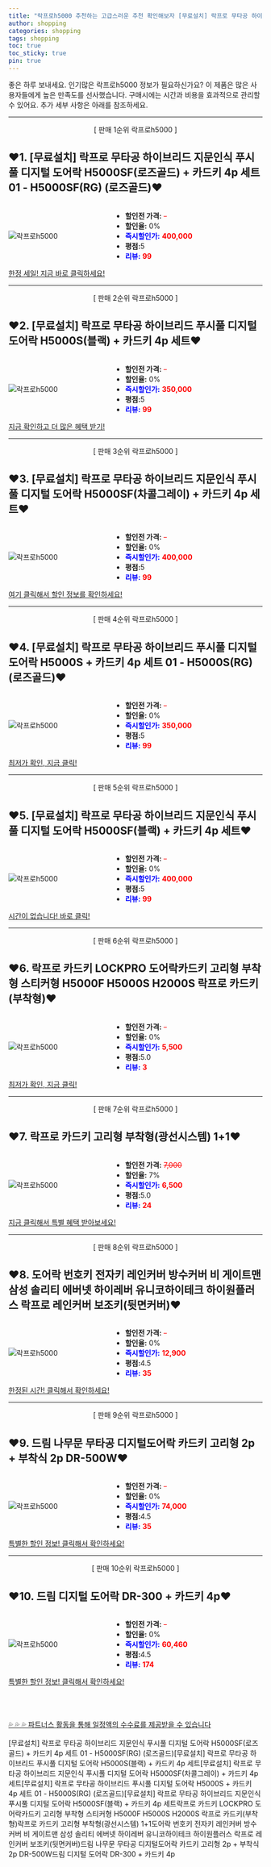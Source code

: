 ```yaml
---
title: "락프로h5000 추천하는 고급스러운 추천 확인해보자 [무료설치] 락프로 무타공 하이브리드 지문인식"
author: shopping
categories: shopping
tags: shopping
toc: true
toc_sticky: true
pin: true
---
```

좋은 하루 보내세요. 인기많은 락프로h5000 정보가 필요하신가요?  이 제품은 많은 사용자들에게 높은 만족도를 선사했습니다. 구매시에는 시간과 비용을 효과적으로 관리할 수 있어요. 추가 세부 사항은 아래를 참조하세요.

---
<p class="toplist" style="margin: 0 auto; display: block; width: fit-content;">[ 판매 1순위 락프로h5000 ]</p>

<h2><strong>❤️1. [무료설치] 락프로 무타공 하이브리드 지문인식 푸시풀 디지털 도어락 H5000SF(로즈골드) + 카드키 4p 세트 01 - H5000SF(RG) (로즈골드)❤️</strong></h2>

<div style="display: flex; align-items: center;">
    <div style="flex: 0.4;">
        <img src="https://thumbnail9.coupangcdn.com/thumbnails/remote/230x230ex/image/vendor_inventory/d0e1/e027ebdc06e8711c6472a5acdcb31ba387894b351fae231d7df434237749.jpeg" alt="락프로h5000" style="max-width: 100%;">
    </div>
    <div style="flex: 0.6; margin-left: 10px;">
        <ul>
            <li><strong>할인전 가격:</strong> <del style="color: red;">-</del></li>
            <li><strong>할인율:</strong> 0%</li>
            <li><span style='color:blue'><strong>즉시할인가:</strong></span> <span style='color:red'><strong>400,000</strong></span></li>
            <li><strong>평점:</strong>5</li>
            <li><span style='color:blue'><strong>리뷰:</strong></span> <span style='color:red'><strong>99</strong></span></li>
        </ul>
    </div>
</div>
<div class="center">
    <a href="https://William4Davisa.github.io?lptag=AF9450613&subid=githubio&pageKey=7953174395&traceid=V0-153&itemId=21962449144&vendorItemId=89010200216" class="myButton">
        한정 세일! 지금 바로 클릭하세요!
    </a>
</div>


---
<p class="toplist" style="margin: 0 auto; display: block; width: fit-content;">[ 판매 2순위 락프로h5000 ]</p>

<h2><strong>❤️2. [무료설치] 락프로 무타공 하이브리드 푸시풀 디지털 도어락 H5000S(블랙) + 카드키 4p 세트❤️</strong></h2>

<div style="display: flex; align-items: center;">
    <div style="flex: 0.4;">
        <img src="https://thumbnail7.coupangcdn.com/thumbnails/remote/230x230ex/image/vendor_inventory/e07c/7bdc0965af186f808fce6197d57832073c35dea6c1b9662e46ffb28d80c6.jpg" alt="락프로h5000" style="max-width: 100%;">
    </div>
    <div style="flex: 0.6; margin-left: 10px;">
        <ul>
            <li><strong>할인전 가격:</strong> <del style="color: red;">-</del></li>
            <li><strong>할인율:</strong> 0%</li>
            <li><span style='color:blue'><strong>즉시할인가:</strong></span> <span style='color:red'><strong>350,000</strong></span></li>
            <li><strong>평점:</strong>5</li>
            <li><span style='color:blue'><strong>리뷰:</strong></span> <span style='color:red'><strong>99</strong></span></li>
        </ul>
    </div>
</div>
<div class="center">
    <a href="https://William4Davisa.github.io?lptag=AF9450613&subid=githubio&pageKey=7955784671&traceid=V0-153&itemId=21980407257&vendorItemId=89028062059" class="myButton">
        지금 확인하고 더 많은 혜택 받기!
    </a>
</div>


---
<p class="toplist" style="margin: 0 auto; display: block; width: fit-content;">[ 판매 3순위 락프로h5000 ]</p>

<h2><strong>❤️3. [무료설치] 락프로 무타공 하이브리드 지문인식 푸시풀 디지털 도어락 H5000SF(차콜그레이) + 카드키 4p 세트❤️</strong></h2>

<div style="display: flex; align-items: center;">
    <div style="flex: 0.4;">
        <img src="https://thumbnail9.coupangcdn.com/thumbnails/remote/230x230ex/image/vendor_inventory/54ba/0cb701e6eb0bda6dfeea33a764680632f271a9067c2a01fe13decf5b3c84.jpg" alt="락프로h5000" style="max-width: 100%;">
    </div>
    <div style="flex: 0.6; margin-left: 10px;">
        <ul>
            <li><strong>할인전 가격:</strong> <del style="color: red;">-</del></li>
            <li><strong>할인율:</strong> 0%</li>
            <li><span style='color:blue'><strong>즉시할인가:</strong></span> <span style='color:red'><strong>400,000</strong></span></li>
            <li><strong>평점:</strong>5</li>
            <li><span style='color:blue'><strong>리뷰:</strong></span> <span style='color:red'><strong>99</strong></span></li>
        </ul>
    </div>
</div>
<div class="center">
    <a href="https://William4Davisa.github.io?lptag=AF9450613&subid=githubio&pageKey=7955813813&traceid=V0-153&itemId=21980525271&vendorItemId=89028177970" class="myButton">
        여기 클릭해서 할인 정보를 확인하세요!
    </a>
</div>


---
<p class="toplist" style="margin: 0 auto; display: block; width: fit-content;">[ 판매 4순위 락프로h5000 ]</p>

<h2><strong>❤️4. [무료설치] 락프로 무타공 하이브리드 푸시풀 디지털 도어락 H5000S + 카드키 4p 세트 01 - H5000S(RG) (로즈골드)❤️</strong></h2>

<div style="display: flex; align-items: center;">
    <div style="flex: 0.4;">
        <img src="https://thumbnail9.coupangcdn.com/thumbnails/remote/230x230ex/image/vendor_inventory/0850/4e9610a3ab0c2ed5ab32161e65c85df866a69d204bc47d1277a345bc697d.jpeg" alt="락프로h5000" style="max-width: 100%;">
    </div>
    <div style="flex: 0.6; margin-left: 10px;">
        <ul>
            <li><strong>할인전 가격:</strong> <del style="color: red;">-</del></li>
            <li><strong>할인율:</strong> 0%</li>
            <li><span style='color:blue'><strong>즉시할인가:</strong></span> <span style='color:red'><strong>350,000</strong></span></li>
            <li><strong>평점:</strong>5</li>
            <li><span style='color:blue'><strong>리뷰:</strong></span> <span style='color:red'><strong>99</strong></span></li>
        </ul>
    </div>
</div>
<div class="center">
    <a href="https://William4Davisa.github.io?lptag=AF9450613&subid=githubio&pageKey=7953125171&traceid=V0-153&itemId=21962223822&vendorItemId=89009976761" class="myButton">
        최저가 확인, 지금 클릭!
    </a>
</div>


---
<p class="toplist" style="margin: 0 auto; display: block; width: fit-content;">[ 판매 5순위 락프로h5000 ]</p>

<h2><strong>❤️5. [무료설치] 락프로 무타공 하이브리드 지문인식 푸시풀 디지털 도어락 H5000SF(블랙) + 카드키 4p 세트❤️</strong></h2>

<div style="display: flex; align-items: center;">
    <div style="flex: 0.4;">
        <img src="https://thumbnail9.coupangcdn.com/thumbnails/remote/230x230ex/image/vendor_inventory/6e78/6b5a9d7233e2e0e928cd2830d9be279c76feb2bbd5829ac326a7b8eab71b.jpg" alt="락프로h5000" style="max-width: 100%;">
    </div>
    <div style="flex: 0.6; margin-left: 10px;">
        <ul>
            <li><strong>할인전 가격:</strong> <del style="color: red;">-</del></li>
            <li><strong>할인율:</strong> 0%</li>
            <li><span style='color:blue'><strong>즉시할인가:</strong></span> <span style='color:red'><strong>400,000</strong></span></li>
            <li><strong>평점:</strong>5</li>
            <li><span style='color:blue'><strong>리뷰:</strong></span> <span style='color:red'><strong>99</strong></span></li>
        </ul>
    </div>
</div>
<div class="center">
    <a href="https://William4Davisa.github.io?lptag=AF9450613&subid=githubio&pageKey=7955820304&traceid=V0-153&itemId=21980557873&vendorItemId=89028209555" class="myButton">
        시간이 없습니다! 바로 클릭!
    </a>
</div>


---
<p class="toplist" style="margin: 0 auto; display: block; width: fit-content;">[ 판매 6순위 락프로h5000 ]</p>

<h2><strong>❤️6. 락프로 카드키 LOCKPRO 도어락카드키 고리형 부착형 스티커형 H5000F H5000S H2000S 락프로 카드키(부착형)❤️</strong></h2>

<div style="display: flex; align-items: center;">
    <div style="flex: 0.4;">
        <img src="https://thumbnail6.coupangcdn.com/thumbnails/remote/230x230ex/image/vendor_inventory/2429/945a909f5e86185040adf0f5830fb1acc478661f885a5473d1c650cfb6d7.jpg" alt="락프로h5000" style="max-width: 100%;">
    </div>
    <div style="flex: 0.6; margin-left: 10px;">
        <ul>
            <li><strong>할인전 가격:</strong> <del style="color: red;">-</del></li>
            <li><strong>할인율:</strong> 0%</li>
            <li><span style='color:blue'><strong>즉시할인가:</strong></span> <span style='color:red'><strong>5,500</strong></span></li>
            <li><strong>평점:</strong>5.0</li>
            <li><span style='color:blue'><strong>리뷰:</strong></span> <span style='color:red'><strong>3</strong></span></li>
        </ul>
    </div>
</div>
<div class="center">
    <a href="https://William4Davisa.github.io?lptag=AF9450613&subid=githubio&pageKey=6150623101&traceid=V0-153&itemId=11869489635&vendorItemId=79142589240" class="myButton">
        최저가 확인, 지금 클릭!
    </a>
</div>


---
<p class="toplist" style="margin: 0 auto; display: block; width: fit-content;">[ 판매 7순위 락프로h5000 ]</p>

<h2><strong>❤️7. 락프로 카드키 고리형 부착형(광선시스템) 1+1❤️</strong></h2>

<div style="display: flex; align-items: center;">
    <div style="flex: 0.4;">
        <img src="https://thumbnail9.coupangcdn.com/thumbnails/remote/230x230ex/image/vendor_inventory/80b9/87c430fa9a211da23842964c9acecb5a75c31112400cfa40b7d867c860db.png" alt="락프로h5000" style="max-width: 100%;">
    </div>
    <div style="flex: 0.6; margin-left: 10px;">
        <ul>
            <li><strong>할인전 가격:</strong> <del style="color: red;">7,000</del></li>
            <li><strong>할인율:</strong> 7%</li>
            <li><span style='color:blue'><strong>즉시할인가:</strong></span> <span style='color:red'><strong>6,500</strong></span></li>
            <li><strong>평점:</strong>5.0</li>
            <li><span style='color:blue'><strong>리뷰:</strong></span> <span style='color:red'><strong>24</strong></span></li>
        </ul>
    </div>
</div>
<div class="center">
    <a href="https://William4Davisa.github.io?lptag=AF9450613&subid=githubio&pageKey=7600605212&traceid=V0-153&itemId=20104956960&vendorItemId=74771904970" class="myButton">
        지금 클릭해서 특별 혜택 받아보세요!
    </a>
</div>


---
<p class="toplist" style="margin: 0 auto; display: block; width: fit-content;">[ 판매 8순위 락프로h5000 ]</p>

<h2><strong>❤️8. 도어락 번호키 전자키 레인커버 방수커버 비 게이트맨 삼성 솔리티 에버넷 하이레버 유니코하이테크 하이원플러스 락프로 레인커버 보조키(뒷면커버)❤️</strong></h2>

<div style="display: flex; align-items: center;">
    <div style="flex: 0.4;">
        <img src="https://thumbnail9.coupangcdn.com/thumbnails/remote/230x230ex/image/vendor_inventory/images/2018/05/30/9/2/2ad0ebf6-946c-4a17-8477-3f49ec0a9fb2.jpg" alt="락프로h5000" style="max-width: 100%;">
    </div>
    <div style="flex: 0.6; margin-left: 10px;">
        <ul>
            <li><strong>할인전 가격:</strong> <del style="color: red;">-</del></li>
            <li><strong>할인율:</strong> 0%</li>
            <li><span style='color:blue'><strong>즉시할인가:</strong></span> <span style='color:red'><strong>12,900</strong></span></li>
            <li><strong>평점:</strong>4.5</li>
            <li><span style='color:blue'><strong>리뷰:</strong></span> <span style='color:red'><strong>35</strong></span></li>
        </ul>
    </div>
</div>
<div class="center">
    <a href="https://William4Davisa.github.io?lptag=AF9450613&subid=githubio&pageKey=96035720&traceid=V0-153&itemId=296017718&vendorItemId=3728022485" class="myButton">
        한정된 시간! 클릭해서 확인하세요!
    </a>
</div>


---
<p class="toplist" style="margin: 0 auto; display: block; width: fit-content;">[ 판매 9순위 락프로h5000 ]</p>

<h2><strong>❤️9. 드림 나무문 무타공 디지털도어락 카드키 고리형 2p + 부착식 2p DR-500W❤️</strong></h2>

<div style="display: flex; align-items: center;">
    <div style="flex: 0.4;">
        <img src="https://thumbnail8.coupangcdn.com/thumbnails/remote/230x230ex/image/retail/images/2019/09/05/19/0/8d2aa3d5-b44c-4a89-a1ee-e925f55eded9.jpg" alt="락프로h5000" style="max-width: 100%;">
    </div>
    <div style="flex: 0.6; margin-left: 10px;">
        <ul>
            <li><strong>할인전 가격:</strong> <del style="color: red;">-</del></li>
            <li><strong>할인율:</strong> 0%</li>
            <li><span style='color:blue'><strong>즉시할인가:</strong></span> <span style='color:red'><strong>74,000</strong></span></li>
            <li><strong>평점:</strong>4.5</li>
            <li><span style='color:blue'><strong>리뷰:</strong></span> <span style='color:red'><strong>35</strong></span></li>
        </ul>
    </div>
</div>
<div class="center">
    <a href="https://William4Davisa.github.io?lptag=AF9450613&subid=githubio&pageKey=297554534&traceid=V0-153&itemId=937318950&vendorItemId=5321007625" class="myButton">
        특별한 할인 정보! 클릭해서 확인하세요!
    </a>
</div>


---
<p class="toplist" style="margin: 0 auto; display: block; width: fit-content;">[ 판매 10순위 락프로h5000 ]</p>

<h2><strong>❤️10. 드림 디지털 도어락 DR-300 + 카드키 4p❤️</strong></h2>

<div style="display: flex; align-items: center;">
    <div style="flex: 0.4;">
        <img src="https://thumbnail6.coupangcdn.com/thumbnails/remote/230x230ex/image/product/image/vendoritem/2019/08/23/3414052874/501115be-4ac1-4855-babc-594179d7c600.jpg" alt="락프로h5000" style="max-width: 100%;">
    </div>
    <div style="flex: 0.6; margin-left: 10px;">
        <ul>
            <li><strong>할인전 가격:</strong> <del style="color: red;">-</del></li>
            <li><strong>할인율:</strong> 0%</li>
            <li><span style='color:blue'><strong>즉시할인가:</strong></span> <span style='color:red'><strong>60,460</strong></span></li>
            <li><strong>평점:</strong>4.5</li>
            <li><span style='color:blue'><strong>리뷰:</strong></span> <span style='color:red'><strong>174</strong></span></li>
        </ul>
    </div>
</div>
<div class="center">
    <a href="https://William4Davisa.github.io?lptag=AF9450613&subid=githubio&pageKey=6082231620&traceid=V0-153&itemId=11281324813&vendorItemId=3414052874" class="myButton">
        특별한 할인 정보! 클릭해서 확인하세요!
    </a>
</div>

<br><br><br>[💦 💦 💦 파트너스 활동을 통해 일정액의 수수료를 제공받을 수 있습니다](https://link.coupang.com/a/bcpT2c)<br><br>[무료설치] 락프로 무타공 하이브리드 지문인식 푸시풀 디지털 도어락 H5000SF(로즈골드) + 카드키 4p 세트 01 - H5000SF(RG) (로즈골드)[무료설치] 락프로 무타공 하이브리드 푸시풀 디지털 도어락 H5000S(블랙) + 카드키 4p 세트[무료설치] 락프로 무타공 하이브리드 지문인식 푸시풀 디지털 도어락 H5000SF(차콜그레이) + 카드키 4p 세트[무료설치] 락프로 무타공 하이브리드 푸시풀 디지털 도어락 H5000S + 카드키 4p 세트 01 - H5000S(RG) (로즈골드)[무료설치] 락프로 무타공 하이브리드 지문인식 푸시풀 디지털 도어락 H5000SF(블랙) + 카드키 4p 세트락프로 카드키 LOCKPRO 도어락카드키 고리형 부착형 스티커형 H5000F H5000S H2000S 락프로 카드키(부착형)락프로 카드키 고리형 부착형(광선시스템) 1+1도어락 번호키 전자키 레인커버 방수커버 비 게이트맨 삼성 솔리티 에버넷 하이레버 유니코하이테크 하이원플러스 락프로 레인커버 보조키(뒷면커버)드림 나무문 무타공 디지털도어락 카드키 고리형 2p + 부착식 2p DR-500W드림 디지털 도어락 DR-300 + 카드키 4p